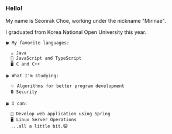 ### Hello!
My name is Seonrak Choe, working under the nickname "Mirinae".

I graduated from Korea National Open University this year.

```
🍀 My favorite languages:

  ☕ Java
  🍭 JavaScript and TypeScript
  🖥️ C and C++
```
```
🍀 What I'm studying:

  ✨ Algorithms for better program development
  🔒 Security
```
```
🍀 I can:

  🌱 Develop web application using Spring
  🖥️ Linux Server Operations
  ...all a little bit.😺
```

<!--
**mirinae-i/mirinae-i** is a ✨ _special_ ✨ repository because its `README.md` (this file) appears on your GitHub profile.

Here are some ideas to get you started:

- 🔭 I’m currently working on ...
- 🌱 I’m currently learning ...
- 👯 I’m looking to collaborate on ...
- 🤔 I’m looking for help with ...
- 💬 Ask me about ...
- 📫 How to reach me: ...
- 😄 Pronouns: ...
- ⚡ Fun fact: ...
-->

